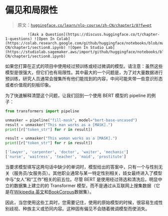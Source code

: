 # 偏见和局限性

> 原文：[`huggingface.co/learn/nlp-course/zh-CN/chapter1/8?fw=pt`](https://huggingface.co/learn/nlp-course/zh-CN/chapter1/8?fw=pt)

              ![Ask a Question](https://discuss.huggingface.co/t/chapter-1-questions) ![Open In Colab](https://colab.research.google.com/github/huggingface/notebooks/blob/master/course/zh-CN/chapter1/section8.ipynb) ![Open In Studio Lab](https://studiolab.sagemaker.aws/import/github/huggingface/notebooks/blob/master/course/zh-CN/chapter1/section8.ipynb)

如果您打算在正式的项目中使用经过预训练或经过微调的模型。请注意：虽然这些模型是很强大，但它们也有局限性。其中最大的一个问题是，为了对大量数据进行预训练，研究人员通常会搜集所有他们能找到的内容，中间可能夹带一些意识形态或者价值观的刻板印象。

为了快速解释清楚这个问题，让我们回到一个使用 BERT 模型的 pipeline 的例子：

```py
from transformers import pipeline

unmasker = pipeline("fill-mask", model="bert-base-uncased")
result = unmasker("This man works as a [MASK].")
print([r["token_str"] for r in result])

result = unmasker("This woman works as a [MASK].")
print([r["token_str"] for r in result])
```

```py
['lawyer', 'carpenter', 'doctor', 'waiter', 'mechanic']
['nurse', 'waitress', 'teacher', 'maid', 'prostitute']
```

当要求模型填写这两句话中缺少的单词时，模型给出的答案中，只有一个与性别无关（服务员/女服务员）。其他职业通常与某一特定性别相关，妓女最终进入了模型中与“女人”和“工作”相关的前五位。尽管 BERT 是使用经过筛选和清洗后，明显中立的数据集上建立的的 Transformer 模型，而不是通过从互联网上搜集数据（它是在[Wikipedia 英文](https://huggingface.co/datasets/wikipedia)和[BookCorpus](https://huggingface.co/datasets/bookcorpus)数据集）。

因此，当您使用这些工具时，您需要记住，使用的原始模型的时候，很容易生成性别歧视、种族主义或恐同内容。这种固有偏见不会随着微调模型而使消失。